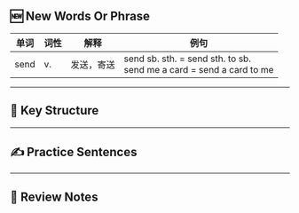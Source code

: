 ## 🆕 New Words Or Phrase

| 单词   | 词性  | 解释    | 例句                                                                     |
| ---- | --- | ----- | ---------------------------------------------------------------------- |
| send | v.  | 发送，寄送 | send sb. sth. = send sth. to sb.<br>send me a card = send a card to me |

---

## 🔑 Key Structure

---

## ✍️ Practice Sentences

---

## 📅 Review Notes
